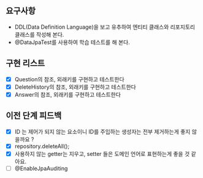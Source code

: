 ## 요구사항
- DDL(Data Definition Language)을 보고 유추하여 엔티티 클래스와 리포지토리 클래스를 작성해 본다.
- @DataJpaTest를 사용하여 학습 테스트를 해 본다.

## 구현 리스트
- [x] Question의 참조, 외래키를 구현하고 테스트한다
- [x] DeleteHistory의 참조, 외래키를 구현하고 테스트한다
- [x] Answer의 참조, 외래키를 구현하고 테스트한다

## 이전 단계 피드백
- [x] ID 는 제어가 되지 않는 요소이니 ID를 주입하는 생성자는 전부 제거하는게 좋지 않을까요 ?
- [x] repository.deleteAll();
- [x] 사용하지 않는 getter는 지우고, setter 들은 도메인 언어로 표현하는게 좋을 것 같아요.  
- [ ] @EnableJpaAuditing  
